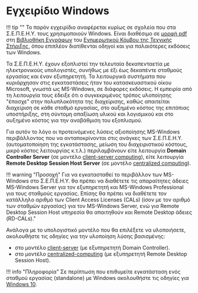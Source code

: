 # Εγχειρίδιο Windows

!!! tip ""
    Το παρόν εγχειρίδιο αναφέρεται κυρίως σε σχολεία που στα Σ.Ε.Π.Ε.Η.Υ. τους χρησιμοποιούν Windows.
    Είναι διαθέσιμο σε [μορφή
    pdf](https://ts.sch.gr/docs/windows/client-server-win2019-win10.pdf) στη [Βιβλιοθήκη Εγγράφων](https://ts.sch.gr/docs) του [Ενημερωτικού Κόμβου της Τεχνικής Στήριξης](https://ts.sch.gr), όπου επιπλέον διατίθενται οδηγοί και για παλαιότερες εκδόσεις των Windows.

Τα Σ.Ε.Π.Ε.Η.Υ. έχουν εξοπλιστεί την τελευταία δεκαπενταετία με ηλεκτρονικούς υπολογιστές, συνήθως με έξι έως δεκαπέντε σταθμούς εργασίας και έναν εξυπηρετητή. Τα λειτουργικά συστήματα που κυριάρχησαν στις εγκαταστάσεις ήταν του κατασκευαστικού οίκου Microsoft, γνωστά ως MS-Windows, σε διάφορες εκδόσεις. Η εμπειρία από τη λειτουργία τους έδειξε ότι ο συγκεκριμένος τρόπος υλοποίησης "έπασχε" στην πολυπλοκότητα της διαχείρισης, καθώς απαιτείται διαχείριση σε κάθε σταθμό εργασίας, στο αυξημένο κόστος της επιτόπιας υποστήριξης, στη σύντομη απαξίωση υλικού και λογισμικού και στο αυξημένο κόστος για την αναβάθμιση του εξοπλισμού.

Για αυτόν το λόγο οι προτεινόμενες λύσεις αξιοποίησης MS-Windows περιβάλλοντος που να ανταποκρίνονται στις ανάγκες των Σ.Ε.Π.Ε.Η.Υ. (αυτοματοποίηση της εγκατάστασης, μείωση του διαχειριστικού κόστους, μικρό κόστος λειτουργίας κ.τ.λ.) περιλαμβάνουν είτε λειτουργία **Domain Controller Server** (σε μοντέλο [client-server computing](https://en.wikipedia.org/wiki/Client%E2%80%93server_model)), είτε λειτουργία **Remote Desktop Session Host Server** (σε μοντέλο [centralized computing](https://en.wikipedia.org/wiki/Centralized_computing)).

!!! warning "Προσοχή"
    Για να εγκατασταθεί το περιβάλλον των MS-Windows στο Σ.Ε.Π.Ε.Η.Υ. θα πρέπει να διαθέτετε τις απαραίτητες άδειες MS-Windows Server για τον εξυπηρετητή και MS-Windows Professional για τους σταθμούς εργασίας. Επίσης θα πρέπει να διαθέτετε τον κατάλληλο αριθμό των Client Access Licenses (CALs) (ίσον με τον αριθμό των σταθμών εργασίας) για τον MS-Windows Server, ενώ για Remote Desktop Session Host υπηρεσία θα απαιτηθούν και Remote Desktop άδειες (RD-CALs)."

Ανάλογα με το υπολογιστικό μοντέλο που θα επιλέξετε να υλοποιήσετε, ακολουθήστε τις οδηγίες για την υλοποίηση λύσης βασισμένης:

- στο μοντέλο [client-server](client-server/index.md) (με εξυπηρετητή Domain Controller).
- στο μοντέλο [centralized-computing](server-based/index.md) (με εξυπηρετητή Remote Desktop Session Host).

!!! info "Πληροφορία"
    Σε περίπτωση που επιθυμείτε εγκατάσταση ενός σταθμού εργασίας (standalone) με Windows ακολουθήστε τις οδηγίες για [Windows 10](10/index.md).
